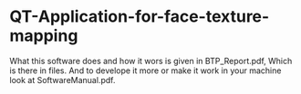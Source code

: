 # QT-Application-for-face-texture-mapping
What this software does and how it wors is given in BTP_Report.pdf, Which is there in files. And to develope it more or make it work in your machine look at SoftwareManual.pdf.

